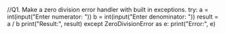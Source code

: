 //Q1. Make a zero division error handler with built in exceptions.
try:
a = int(input("Enter numerator: "))
b = int(input("Enter denominator: "))
result = a / b
print("Result:", result)
except ZeroDivisionError as e:
    print("Error:", e)
